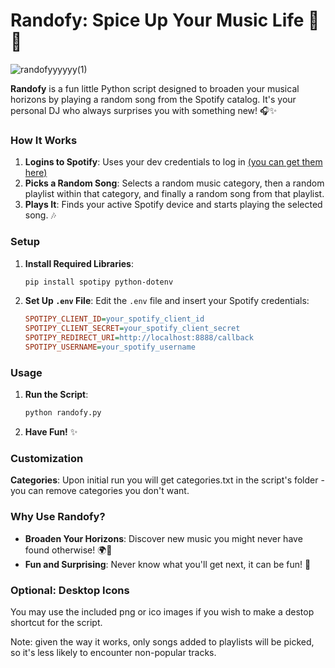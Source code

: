 #  Randofy: Spice Up Your Music Life 🎲 🎵

![randofyyyyyy(1)](https://github.com/mediastacks/Randofy/assets/69261677/c34980e3-39ec-4b68-b580-4e2b9a488ac0)




**Randofy** is a fun little Python script designed to broaden your musical horizons by playing a random song from the Spotify catalog. It's your personal DJ who always surprises you with something new! 🎧✨

### How It Works

1. **Logins to Spotify**: Uses your dev credentials to log in [(you can get them here)](https://developer.spotify.com/)
2. **Picks a Random Song**: Selects a random music category, then a random playlist within that category, and finally a random song from that playlist.
3. **Plays It**: Finds your active Spotify device and starts playing the selected song. 🎶

### Setup

1. **Install Required Libraries**:
    ```bash
    pip install spotipy python-dotenv
    ```

2. **Set Up `.env` File**: Edit the `.env` file and insert your Spotify credentials:
    ```ini
    SPOTIPY_CLIENT_ID=your_spotify_client_id
    SPOTIPY_CLIENT_SECRET=your_spotify_client_secret
    SPOTIPY_REDIRECT_URI=http://localhost:8888/callback
    SPOTIPY_USERNAME=your_spotify_username
    ```
### Usage

1. **Run the Script**:
    ```bash
    python randofy.py
    ```
2. **Have Fun!** ✨

### Customization

**Categories**: Upon initial run you will get categories.txt in the script's folder - you can remove categories you don't want.


### Why Use Randofy?

- **Broaden Your Horizons**: Discover new music you might never have found otherwise! 🌍🎵
- **Fun and Surprising**: Never know what you'll get next, it can be fun! 🎉

### Optional: Desktop Icons

You may use the included png or ico images if you wish to make a destop shortcut for the script.

Note: given the way it works, only songs added to playlists will be picked, so it's less likely to encounter non-popular tracks.
